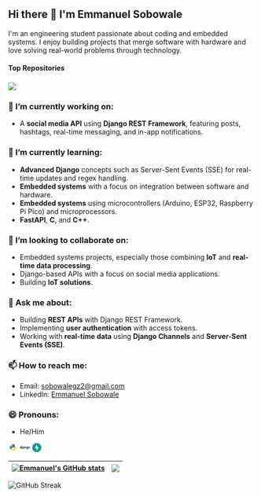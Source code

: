 ## Hi there 👋 I'm Emmanuel Sobowale

I'm an engineering student passionate about coding and embedded systems. I enjoy building projects that merge software with hardware and love solving real-world problems through technology.

#### Top Repositories

<a href="https://github.com/Matutozi/full-featured-social-media-djangorest--application">
  <img align="center" src="https://github-readme-stats.vercel.app/api/pin/?username=Matutozi&repo=full-featured-social-media-djangorest--application&theme=dark" />
</a>

### 🔭 I’m currently working on:
- A **social media API** using **Django REST Framework**, featuring posts, hashtags, real-time messaging, and in-app notifications.

### 🌱 I’m currently learning:
- **Advanced Django** concepts such as Server-Sent Events (SSE) for real-time updates and regex handling.
- **Embedded systems** with a focus on integration between software and hardware.
- **Embedded systems** using microcontrollers (Arduino, ESP32, Raspberry Pi Pico) and microprocessors.
- **FastAPI**, **C**, and **C++**.

### 👯 I’m looking to collaborate on:
- Embedded systems projects, especially those combining **IoT** and **real-time data processing**.
- Django-based APIs with a focus on social media applications.
- Building **IoT solutions**.

### 💬 Ask me about:
- Building **REST APIs** with Django REST Framework.
- Implementing **user authentication** with access tokens.
- Working with **real-time data** using **Django Channels** and **Server-Sent Events (SSE)**.

### 📫 How to reach me:
- Email: [sobowalegz2@gmail.com](mailto:sobowalegz2@gmail.com)
- LinkedIn: [Emmanuel Sobowale](https://www.linkedin.com/in/emmanuel-sobowale-920990200)

### 😄 Pronouns:
- He/Him

<code><img height="20" alt="python" src="https://raw.githubusercontent.com/github/explore/master/topics/python/python.png"></code>
<code><img height="20" alt="django" src="https://raw.githubusercontent.com/github/explore/master/topics/django/django.png"></code>
<code><img height="20" alt="fastapi" src="https://raw.githubusercontent.com/github/explore/master/topics/fastapi/fastapi.png"></code>

| <a href="https://github.com/Matutozi/github-readme-stats"><img align="center" src="https://github-readme-stats.vercel.app/api?username=Matutozi&show_icons=true&include_all_commits=true&theme=dark&hide_border=true" alt="Emmanuel's GitHub stats" /></a> | <a href="https://github.com/Matutozi/github-readme-stats"><img align="center" src="https://github-readme-stats.vercel.app/api/top-langs/?username=Matutozi&layout=compact&theme=dark&hide_border=true" /></a> |
| ------------- | ------------- |



![GitHub Streak](https://github-readme-streak-stats.herokuapp.com/?user=Matutozi&theme=dark&hide_border=true)

<br />
<br />
